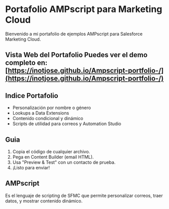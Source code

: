 # Portafolio AMPscript para Marketing Cloud

Bienvenido a mi portafolio de ejemplos AMPscript para Salesforce Marketing Cloud.

Vista Web del Portafolio
 Puedes ver el demo completo en:  
[https://inotjose.github.io/Ampscript-portfolio-/](https://inotjose.github.io/Ampscript-portfolio-/)
---


## Indice Portafolio

-  Personalización por nombre o género
-  Lookups a Data Extensions
-  Contenido condicional y dinámico
-  Scripts de utilidad para correos y Automation Studio

## Guia

1. Copia el código de cualquier archivo.
2. Pega en Content Builder (email HTML).
3. Usa "Preview & Test" con un contacto de prueba.
4. ¡Listo para enviar!

## AMPscript

Es el lenguaje de scripting de SFMC que permite personalizar correos, traer datos, y mostrar contenido dinámico.
